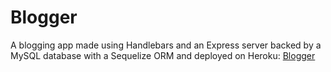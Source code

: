 # Blogger

A blogging app made using Handlebars and an Express server backed by a MySQL database with a Sequelize ORM and deployed on Heroku: [Blogger](https://afternoon-beach-90137.herokuapp.com/)
